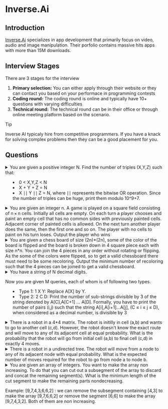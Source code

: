 # Inverse.Ai

## Introduction
[Inverse.Ai](https://inverseai.com/) specializes in app development that primarily focus on video, audio and image manipulation. Their porfolio contains massive hits apps with more than 15M downloads.

## Interview Stages
There are 3 stages for the interview
1. **Primary selection:** You can either apply through their website or they can contact you based on your performace in programming contests
1. **Coding round:** The coding round is online and typically have 10+ questions with varying difficulties
1. **Technical round:** The technical round can be in their office or through online meeting platform based on the scenario.

> [!TIP]
> Inverse AI typicaly hire from competitive programmers. If you have a knack for solving complex problems then they can be a good placement for you.

## Questions
<details>
<summary>
You are given a positive integer N. Find the number of triples (X,Y,Z) such that:

- 0 < X,Y,Z < N
- X + Y + Z = N
- X ∣∣ Y ∣∣ Z = N, where ∣∣ represents the bitwise OR operation.
Since the number of triples can be huge, print them modulo 10^9+7.
</summary>
<hr>

[**💻 Submit Code**](https://www.codechef.com/problems/AWESUM_OR)

</details>

<details>
<summary>
You are given an integer n. A game is played on a square field consisting of n × n cells. Initially all cells are empty. On each turn a player chooses and paint an empty cell that has no common sides with previously painted cells. Adjacent corner of painted cells is allowed. On the next turn another player does the same, then the first one and so on. The player with no cells to paint on his turn loses. Output the player who wins
</summary>
<hr>

[**💻 Submit Code**](https://codeforces.com/problemset/problem/630/R)
</details>

<details>
<summary>
You are given a chess board of size (2n)*(2n), some of the color of the board is flipped and the board is broken down in 4 square piece each with size n*n. You can join the 4 pieces in any order without rotating or flipping. As the some of the colors were flipped, so to get a valid chessboard there must need to be some recoloring. Output the minimum number of recoloring such that the 4 pieces can be joined to get a valid chessboard. 
</summary>
<hr>

[**💻 Submit Code**](https://codeforces.com/problemset/problem/961/C)
</details>

<details>
<summary>
You have a string of N decimal digits.

Now you are given M queries, each of whom is of following two types.

- Type 1: 1 X Y: Replace A[X] by Y.
- Type 2: 2 C D: Print the number of sub-strings divisible by 3 of the string denoted by A[C],A[C+1] ... A[D].
    Formally, you have to print the number of pairs (i,j) such that the string A[i],A[i+1]...A[j], (C ≤ i ≤ j ≤ D), when considered as a decimal number, is divisible by 3
</summary>
<hr>

[**💻 Submit Code**](https://www.codechef.com/problems/QSET)
</details>

<details>
<summary>
There is a robot in a 4*4 matrix. The robot is initilly in cell (a,b) and wants to go to another cell (c,d). However, the robot doesn't know the exact route and will move to any of its adjacent cell at equal probability. What is the probability that the robot will go from initial cell (a,b) to final cell (c,d) in exactly 4 moves.
</summary>
<hr>
[Answer]
</details>

<details>
<summary>
There is a robot in a undirected tree. The robot will move from a node to any of its adjacent node with equal probability. What is the expected number of moves required for the robot to go from node a to node b.
</summary>
<hr>
[Answer]
</details>

<details>
<summary>
You are given an array of integers. You want to make the array non increasing. To do that you can cut out a subsegment of the array to discard and concat the remaining segment(s). What is the minimum length of the cut segment to make the remaining parts nondecreasing.

Example: [9,7,4,3,6,6,2] : we can remove the subsegment containing [4,3] to make the array [9,7,6,6,2] or remove the segment [6,6] to make the array [9,7,4,3,2]. Both of them are non increasing.
</summary>
<hr>
[Answer]
</details>